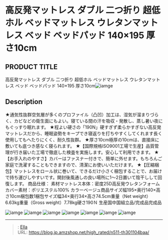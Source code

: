 # 高反発マットレス ダブル 二つ折り 超低ホル ベッドマットレス ウレタンマットレス ベッド ベッドパッド 140×195 厚さ10cm


## PRODUCT TITLE 

高反発マットレス ダブル 二つ折り 超低ホル ベッドマットレス ウレタンマットレス ベッド ベッドパッド 140×195 厚さ10cm![iamge](https://b2bfiles1.gigab2b.cn/image/wkseller/303/20230309_492975e03a3e1c917ef37cbafa6ded85.jpg)

## Description

★通気性抜群空気層が多くのプロファイル（凸凹）加工は、湿気が溜まりづらく、カビなどの衛生面にもよい。寝ている間の汗を吸収・発散し、蒸し暑い夜にもぐっすり眠れます。
★程よい硬さの「190N」硬すぎず柔らかすぎない高反発マットレスだから、睡眠姿勢をキープでき寝返りを打ちやすくしてくれます長く使用してもへたりにくく、耐久性抜群。
★厚さ10cm極厚の10cmは、直接床に敷いても底つき感なく寝られます。
★【国際規格ISO9001工場で生産】品質管理が行き届いた工場で徹底した検査を実施します。安心して利用できます。
★【お手入れのやすさ】カバーはファスナー付きで、簡単に外せます。もちろんご家庭で洗濯することもできますので、清潔にお使いいただけます。
★【圧縮梱包】マットレスをロール状に巻いて、できるだけ小さく梱包することで、お届けで持ち運びしやすいです。開封後風通しの良い場所に1～2日置いて陰干しして回復します。
商品仕様：
素材マットレス本体：密度25D高反発ウレタンフォーム 
カバー素材：ポリエステル100%
カラーベージュ商品サイズ幅195×奥行140×高さ10cm梱包数1梱包サイズ幅34×奥行34×高さ74.5cm重量（Net weight）6.63kg重量（Gross weight）7.78kg硬さ190Ｎ 生産国中国組立品/完成品完成品



![iamge](https://b2bfiles1.gigab2b.cn/image/wkseller/303/197100床垫/棕/20201021_fe9057e0cf3af745496e7426312a54cc.jpg)
![iamge](https://b2bfiles1.gigab2b.cn/image/wkseller/303/197100床垫/20201021_1ee6fcac628568d6172e904fb952d87e.jpg)
![iamge](https://b2bfiles1.gigab2b.cn/image/wkseller/303/197100床垫/20201021_48cee089c5ad2e195b255110e43f14a8.jpg)
![iamge](https://b2bfiles1.gigab2b.cn/image/wkseller/303/197100床垫/20201021_7aa861f53b296dca49469cc3617f43cb.jpg)
![iamge](https://b2bfiles1.gigab2b.cn/image/wkseller/303/197100床垫/20201021_831142f73fa4558009f46ab1c164b7da.jpg)
![iamge](https://b2bfiles1.gigab2b.cn/image/wkseller/303/197100床垫/20201021_cb84fd5eb3c91338a57f214b6b791a8e.jpg)
![iamge](https://b2bfiles1.gigab2b.cn/image/wkseller/303/197100床垫/棕/20201021_33f60c28e07d970603657e307670c166.jpg)


---

> : [Ella](https://blog.jp.amzshop.net/)  
> URL: https://blog.jp.amzshop.net/high_rated/n511-th301104baa/  

